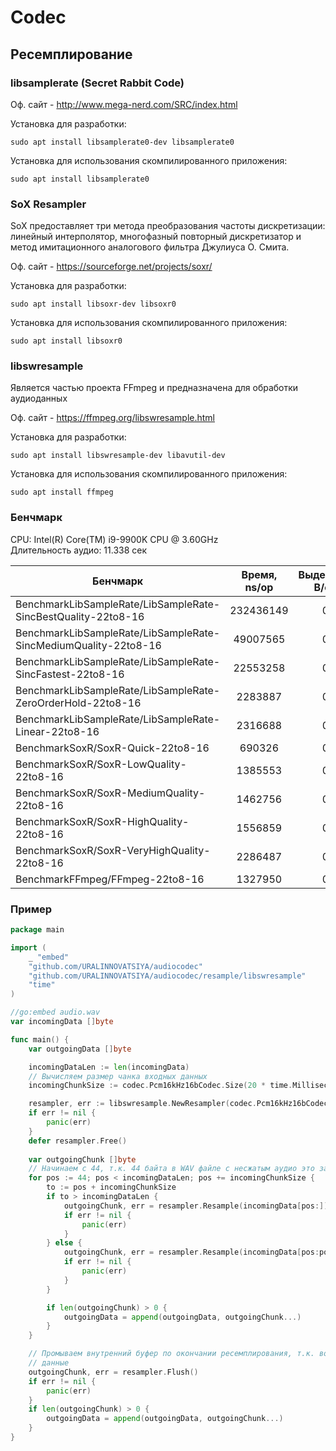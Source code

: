 # Codec

## Ресемплирование

### libsamplerate (Secret Rabbit Code)

Оф. сайт - http://www.mega-nerd.com/SRC/index.html

Установка для разработки:

```shell
sudo apt install libsamplerate0-dev libsamplerate0
```

Установка для использования скомпилированного приложения:

```shell
sudo apt install libsamplerate0
```

### SoX Resampler

SoX предоставляет три метода преобразования частоты дискретизации: линейный интерполятор, многофазный повторный
дискретизатор и метод имитационного аналогового фильтра Джулиуса О. Смита.

Оф. сайт - https://sourceforge.net/projects/soxr/

Установка для разработки:

```shell
sudo apt install libsoxr-dev libsoxr0
```

Установка для использования скомпилированного приложения:

```shell
sudo apt install libsoxr0
```

### libswresample

Является частью проекта FFmpeg и предназначена для обработки аудиоданных

Оф. сайт - https://ffmpeg.org/libswresample.html

Установка для разработки:

```shell
sudo apt install libswresample-dev libavutil-dev
```

Установка для использования скомпилированного приложения:

```shell
sudo apt install ffmpeg
```

### Бенчмарк

CPU: Intel(R) Core(TM) i9-9900K CPU @ 3.60GHz\
Длительность аудио: 11.338 сек

| Бенчмарк                                                        | Время, ns/op | Выделено, B/op | Выделений, allocs/op | Задержка, мс |
|-----------------------------------------------------------------|:------------:|:--------------:|:--------------------:|:------------:|
| BenchmarkLibSampleRate/LibSampleRate-SincBestQuality-22to8-16   |  232436149   |       0        |          0           |      0       |
| BenchmarkLibSampleRate/LibSampleRate-SincMediumQuality-22to8-16 |   49007565   |       0        |          0           |      0       | 
| BenchmarkLibSampleRate/LibSampleRate-SincFastest-22to8-16       |   22553258   |       0        |          0           |      0       |
| BenchmarkLibSampleRate/LibSampleRate-ZeroOrderHold-22to8-16     |   2283887    |       0        |          0           |      0       |
| BenchmarkLibSampleRate/LibSampleRate-Linear-22to8-16            |   2316688    |       0        |          0           |      0       |
| BenchmarkSoxR/SoxR-Quick-22to8-16                               |    690326    |       0        |          0           |      0       |
| BenchmarkSoxR/SoxR-LowQuality-22to8-16                          |   1385553    |       0        |          0           |      40      |
| BenchmarkSoxR/SoxR-MediumQuality-22to8-16                       |   1462756    |       0        |          0           |      80      |
| BenchmarkSoxR/SoxR-HighQuality-22to8-16                         |   1556859    |       0        |          0           |      80      |
| BenchmarkSoxR/SoxR-VeryHighQuality-22to8-16                     |   2286487    |       0        |          0           |     160      |
| BenchmarkFFmpeg/FFmpeg-22to8-16                                 |   1327950    |       0        |          0           |      0       |


### Пример


```go
package main

import (
	_ "embed"
	"github.com/URALINNOVATSIYA/audiocodec"
	"github.com/URALINNOVATSIYA/audiocodec/resample/libswresample"
	"time"
)

//go:embed audio.wav
var incomingData []byte

func main() {
	var outgoingData []byte

	incomingDataLen := len(incomingData)
	// Вычисляем размер чанка входных данных
	incomingChunkSize := codec.Pcm16kHz16bCodec.Size(20 * time.Millisecond)

	resampler, err := libswresample.NewResampler(codec.Pcm16kHz16bCodec, codec.Pcm8kHz16bCodec, 20 * time.Millisecond)
	if err != nil {
		panic(err)
	}
	defer resampler.Free()
	
	var outgoingChunk []byte
	// Начинаем с 44, т.к. 44 байта в WAV файле с несжатым аудио это заголовки
	for pos := 44; pos < incomingDataLen; pos += incomingChunkSize {
		to := pos + incomingChunkSize
		if to > incomingDataLen {
			outgoingChunk, err = resampler.Resample(incomingData[pos:])
			if err != nil {
				panic(err)
			}
		} else {
			outgoingChunk, err = resampler.Resample(incomingData[pos:pos+incomingChunkSize])
			if err != nil {
				panic(err)
			}
		}

		if len(outgoingChunk) > 0 {
			outgoingData = append(outgoingData, outgoingChunk...)
		}
	}

	// Промываем внутренний буфер по окончании ресемплирования, т.к. во внутреннем буфере могут остаться необработанные
	// данные
	outgoingChunk, err = resampler.Flush()
	if err != nil {
		panic(err)
	}
	if len(outgoingChunk) > 0 {
		outgoingData = append(outgoingData, outgoingChunk...)
	}
}
```
